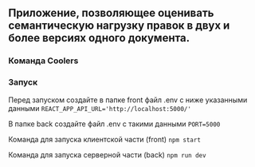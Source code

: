 ## Приложение, позволяющее оценивать семантическую нагрузку правок в двух и более версиях одного документа.
### Команда Coolers

### Запуск
Перед запуском создайте в папке front файл .env с ниже указанными данными
```REACT_APP_API_URL='http://localhost:5000/'```

В папке back создайте файл .env с такими данными
```PORT=5000```

Команда для запуска клиентской части (front)
```npm start```

Команда для запуска серверной части (back)
```npm run dev```
